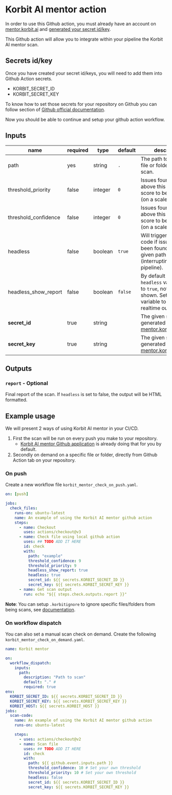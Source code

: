 # Korbit AI mentor action

In order to use this Github action, you must already have an account on [mentor.korbit.ai](https://mentor.korbit.ai) and [generated your secret id/key](https://docs.korbit.ai/cli/cli_authentication).

This Github action will allow you to integrate within your pipeline the Korbit AI mentor scan.

## Secrets id/key

Once you have created your secret id/keys, you will need to add them into Github Action secrets.

- KORBIT_SECRET_ID
- KORBIT_SECRET_KEY

To know how to set those secrets for your repository on Github you can follow section of [Github official documentation](https://docs.github.com/en/actions/security-guides/encrypted-secrets).

Now you should be able to continue and setup your github action workflow.

## Inputs

| name                 | required | type    | default | description                                                                                                                |
| -------------------- | -------- | ------- | ------- | -------------------------------------------------------------------------------------------------------------------------- |
| path                 | yes      | string  | `.`     | The path to the local file or folder to be scan.                                                                           |
| threshold_priority   | false    | integer | `0`     | Issues found must be above this priority score to be presented (on a scale of 0-10).                                       |
| threshold_confidence | false    | integer | `0`     | Issues found must be above this confidence score to be presented (on a scale of 0-10).                                     |
| headless             | false    | boolean | `true`  | Will trigger an exit code if issues have been found on the given path (interrupting the pipeline).                         |
| headless_show_report | false    | boolean | `false` | By default with `headless` variable set to `true`, nothing will be shown. Set this variable to `true` see realtime output. |
| **secret_id**        | true     | string  |         | The given secret id generated on [mentor.korbit.ai/profile](https://mentor.korbit.ai/profile)                              |
| **secret_key**       | true     | string  |         | The given secret key generated on [mentor.korbit.ai/profile](https://mentor.korbit.ai/profile)                             |

## Outputs

### `report` - Optional

Final report of the scan. If `headless` is set to false, the output will be HTML formatted.

## Example usage

We will present 2 ways of using Korbit AI mentor in your CI/CD.

1. First the scan will be run on every push you make to your repository.
   - [Korbit AI mentor Github application](https://github.com/apps/korbit-ai-mentor) is already doing that for you by default.
1. Secondly on demand on a specific file or folder, directly from Github Action tab on your repository.

### On push

Create a new workflow file `korbit_mentor_check_on_push.yaml`.

```yml
on: [push]

jobs:
  check_files:
    runs-on: ubuntu-latest
    name: An example of using the Korbit AI mentor github action
    steps:
      - name: Checkout
        uses: actions/checkout@v3
      - name: Check file using local github action
        uses: ## TODO ADD IT HERE
        id: check
        with:
          path: "example"
          threshold_confidence: 9
          threshold_priority: 9
          headless_show_report: true
          headless: true
          secret_id: ${{ secrets.KORBIT_SECRET_ID }}
          secret_key: ${{ secrets.KORBIT_SECRET_KEY }}
      - name: Get scan output
        run: echo "${{ steps.check.outputs.report }}"
```

**Note**: You can setup `.korbitignore` to ignore specific files/folders from being scans, see [documentation](https://docs.korbit.ai/code_scans/ignore_files).

### On workflow dispatch

You can also set a manual scan check on demand. Create the following `korbit_mentor_check_on_demand.yaml`.

```yaml
name: Korbit mentor

on:
  workflow_dispatch:
    inputs:
      path:
        description: "Path to scan"
        default: "." #
        required: true
env:
  KORBIT_SECRET_ID: ${{ secrets.KORBIT_SECRET_ID }}
  KORBIT_SECRET_KEY: ${{ secrets.KORBIT_SECRET_KEY }}
  KORBIT_HOST: ${{ secrets.KORBIT_HOST }}
jobs:
  scan-code:
    name: An example of using the Korbit AI mentor github action
    runs-on: ubuntu-latest

    steps:
      - uses: actions/checkout@v2
      - name: Scan file
        uses: ## TODO ADD IT HERE
        id: check
        with:
          path: ${{ github.event.inputs.path }}
          threshold_confidence: 10 # Set your own threshold
          threshold_priority: 10 # Set your own threshold
          headless: false
          secret_id: ${{ secrets.KORBIT_SECRET_ID }}
          secret_key: ${{ secrets.KORBIT_SECRET_KEY }}
```
